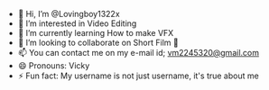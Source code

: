 - 👋 Hi, I’m @Lovingboy1322x
- 👀 I’m interested in Video Editing 
- 🌱 I’m currently learning How to make VFX 
- 💞️ I’m looking to collaborate on Short Film 🎥 
- 📫 You can contact me on my e-mail id; vm2245320@gmail.com
- 😄 Pronouns: Vicky 
- ⚡ Fun fact: My username is not just username, it's true about me 

<!---
Lovingboy1322x/Lovingboy1322x is a ✨ special ✨ repository because its `README.md` (this file) appears on your GitHub profile.
You can click the Preview link to take a look at your changes.
--->
